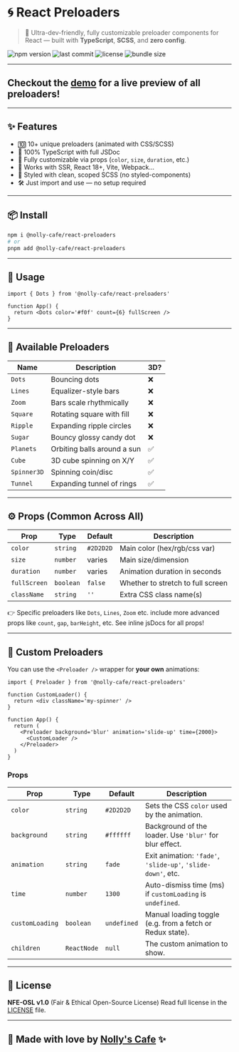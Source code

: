 # 🌀 React Preloaders

> 🌈 Ultra-dev-friendly, fully customizable preloader components for React — built with **TypeScript**, **SCSS**, and **zero config**.

<img src='https://img.shields.io/npm/v/@nolly-cafe/react-preloaders.svg?style=flat-square' alt='npm version' />
<img src='https://img.shields.io/github/last-commit/nollyscafe/react-preloaders?style=flat-square' alt='last commit' />
<img src='https://img.shields.io/badge/License-NFE--OSL-purple?style=flat-square' alt='license' />
<img src='https://img.shields.io/bundlephobia/minzip/@nolly-cafe/react-preloaders?style=flat-square' alt='bundle size' />

---

## Checkout the [demo](https://nollyscafe.github.io/react-preloaders/) for a live preview of all preloaders!

---

## ✨ Features

- 🔟 10+ unique preloaders (animated with CSS/SCSS)
- 🧠 100% TypeScript with full JSDoc
- 🎨 Fully customizable via props (`color`, `size`, `duration`, etc.)
- 🧩 Works with SSR, React 18+, Vite, Webpack...
- 💅 Styled with clean, scoped SCSS (no styled-components)
- 🛠️ Just import and use — no setup required

---

## 📦 Install

```bash
npm i @nolly-cafe/react-preloaders
# or
pnpm add @nolly-cafe/react-preloaders
```

---

## 🧪 Usage

```tsx
import { Dots } from '@nolly-cafe/react-preloaders'

function App() {
  return <Dots color='#f0f' count={6} fullScreen />
}
```

---

## 🌈 Available Preloaders

| Name        | Description                 | 3D? |
| ----------- | --------------------------- | --- |
| `Dots`      | Bouncing dots               | ❌   |
| `Lines`     | Equalizer-style bars        | ❌   |
| `Zoom`      | Bars scale rhythmically     | ❌   |
| `Square`    | Rotating square with fill   | ❌   |
| `Ripple`    | Expanding ripple circles    | ❌   |
| `Sugar`     | Bouncy glossy candy dot     | ❌   |
| `Planets`   | Orbiting balls around a sun | ✅   |
| `Cube`      | 3D cube spinning on X/Y     | ✅   |
| `Spinner3D` | Spinning coin/disc          | ✅   |
| `Tunnel`    | Expanding tunnel of rings   | ✅   |

---

## ⚙️ Props (Common Across All)

| Prop         | Type      | Default   | Description                       |
| ------------ | --------- | --------- | --------------------------------- |
| `color`      | `string`  | `#2D2D2D` | Main color (hex/rgb/css var)      |
| `size`       | `number`  | varies    | Main size/dimension               |
| `duration`   | `number`  | varies    | Animation duration in seconds     |
| `fullScreen` | `boolean` | `false`   | Whether to stretch to full screen |
| `className`  | `string`  | `''`      | Extra CSS class name(s)           |

👉 Specific preloaders like `Dots`, `Lines`, `Zoom` etc. include more advanced props like `count`, `gap`, `barHeight`, etc. See inline jsDocs for all props!

---

## 🧩 Custom Preloaders

You can use the `<Preloader />` wrapper for **your own** animations:

```tsx
import { Preloader } from '@nolly-cafe/react-preloaders'

function CustomLoader() {
  return <div className='my-spinner' />
}

function App() {
  return (
    <Preloader background='blur' animation='slide-up' time={2000}>
      <CustomLoader />
    </Preloader>
  )
}
```

### Props
| Prop            | Type        | Default     | Description                                                 |
| --------------- | ----------- | ----------- | ----------------------------------------------------------- |
| `color`         | `string`    | `#2D2D2D`   | Sets the CSS `color` used by the animation.                 |
| `background`    | `string`    | `#ffffff`   | Background of the loader. Use `'blur'` for blur effect.     |
| `animation`     | `string`    | `fade`      | Exit animation: `'fade'`, `'slide-up'`, `'slide-down'`, etc.|
| `time`          | `number`    | `1300`      | Auto-dismiss time (ms) if `customLoading` is `undefined`.   |
| `customLoading` | `boolean`   | `undefined` | Manual loading toggle (e.g. from a fetch or Redux state).   |
| `children`      | `ReactNode` | `null`      | The custom animation to show.                               |

---

## 📜 License

**NFE-OSL v1.0** (Fair & Ethical Open-Source License)
Read full license in the [LICENSE](./LICENSE) file.

---

## 💌 Made with love by [Nolly's Cafe](https://github.com/nollyscafe) ✨
